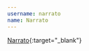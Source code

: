 ```yaml
---
username: narrato
name: Narrato
---
```


[Narrato](https://itunes.apple.com/de/app/narrato/id668158681?l=en&mt=8){:target="_blank"}

